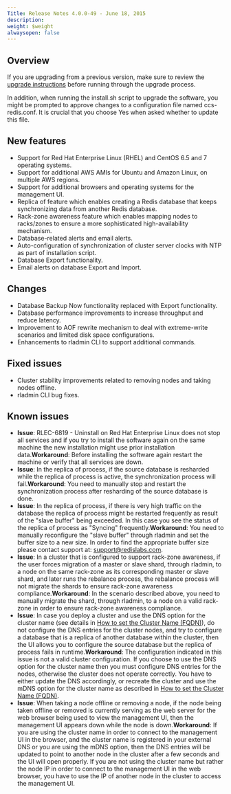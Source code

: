 ```yaml
---
Title: Release Notes 4.0.0-49 - June 18, 2015
description: 
weight: $weight
alwaysopen: false
---
```

## Overview

If you are upgrading from a previous version, make sure to review the
[upgrade
instructions](/redis-enterprise-documentation/installing-and-upgrading/upgrading)
before running through the upgrade process.

In addition, when running the install.sh script to upgrade the software,
you might be prompted to approve changes to a configuration file named
ccs-redis.conf. It is crucial that you choose Yes when asked whether to
update this file.

## New features

-   Support for Red Hat Enterprise Linux (RHEL) and CentOS 6.5 and 7
    operating systems.
-   Support for additional AWS AMIs for Ubuntu and Amazon Linux, on
    multiple AWS regions.
-   Support for additional browsers and operating systems for the
    management UI.
-   Replica of feature which enables creating a Redis database that
    keeps synchronizing data from another Redis database.
-   Rack-zone awareness feature which enables mapping nodes to
    racks/zones to ensure a more sophisticated high-availability
    mechanism.
-   Database-related alerts and email alerts.
-   Auto-configuration of synchronization of cluster server clocks with
    NTP as part of installation script.
-   Database Export functionality.
-   Email alerts on database Export and Import.

## Changes

-   Database Backup Now functionality replaced with Export
    functionality.
-   Database performance improvements to increase throughput and reduce
    latency.
-   Improvement to AOF rewrite mechanism to deal with extreme-write
    scenarios and limited disk space configurations.
-   Enhancements to rladmin CLI to support additional commands.

## Fixed issues

-   Cluster stability improvements related to removing nodes and taking
    nodes offline.
-   rladmin CLI bug fixes.

## Known issues

-   **Issue**: RLEC-6819 - Uninstall on Red Hat Enterprise Linux does
    not stop all services and if you try to install the software again
    on the same machine the new installation might use prior
    installation data.**Workaround**: Before installing the software
    again restart the machine or verify that all services are down.
-   **Issue**: In the replica of process, if the source database is
    resharded while the replica of process is active, the
    synchronization process will fail.**Workaround**: You need to
    manually stop and restart the synchronization process after
    resharding of the source database is done.
-   **Issue**: In the replica of process, if there is very high traffic
    on the database the replica of process might be restarted frequently
    as result of the "slave buffer" being exceeded. In this case you see
    the status of the replica of process as "Syncing"
    frequently.**Workaround**: You need to manually reconfigure the
    "slave buffer" through rladmin and set the buffer size to a new
    size. In order to find the appropriate buffer size please contact
    support at: <support@redislabs.com>.
-   **Issue**: In a cluster that is configured to support rack-zone
    awareness, if the user forces migration of a master or slave shard,
    through rladmin, to a node on the same rack-zone as its
    corresponding master or slave shard, and later runs the rebalance
    process, the rebalance process will not migrate the shards to ensure
    rack-zone awareness compliance.**Workaround**: In the scenario
    described above, you need to manually migrate the shard, through
    rladmin, to a node on a valid rack-zone in order to ensure rack-zone
    awareness compliance.
-   **Issue**: In case you deploy a cluster and use the DNS option for
    the cluster name (see details in [How to set the Cluster Name
    (FQDN)](/redis-enterprise-documentation/initial-setup-creating-a-new-cluster/how-to-set-the-cluster-name-fqdn)),
    do not configure the DNS entries for the cluster nodes, and try to
    configure a database that is a replica of another database within
    the cluster, then the UI allows you to configure the source database
    but the replica of process fails in runtime.**Workaround**: The
    configuration indicated in this issue is not a valid cluster
    configuration. If you choose to use the DNS option for the cluster
    name then you must configure DNS entries for the nodes, otherwise
    the cluster does not operate correctly. You have to either update
    the DNS accordingly, or recreate the cluster and use the mDNS option
    for the cluster name as described in [How to set the Cluster Name
    (FQDN)](/redis-enterprise-documentation/initial-setup-creating-a-new-cluster/how-to-set-the-cluster-name-fqdn).
-   **Issue**: When taking a node offline or removing a node, if the
    node being taken offline or removed is currently serving as the web
    server for the web browser being used to view the management UI,
    then the management UI appears down while the node is
    down.**Workaround**: If you are using the cluster name in order to
    connect to the management UI in the browser, and the cluster name is
    registered in your external DNS or you are using the mDNS option,
    then the DNS entries will be updated to point to another node in the
    cluster after a few seconds and the UI will open properly. If you
    are not using the cluster name but rather the node IP in order to
    connect to the management UI in the web browser, you have to use the
    IP of another node in the cluster to access the management UI.
